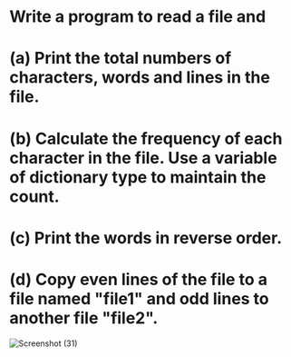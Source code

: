 # Write a program to read a file and
# (a) Print the total numbers of characters, words and lines in the file.
# (b) Calculate the frequency of each character in the file. Use a variable of dictionary type to maintain the count.
# (c) Print the words in reverse order.
# (d) Copy even lines of the file to a file named "file1" and odd lines to another file "file2".



![Screenshot (31)](https://github.com/user-attachments/assets/20ac8c21-406b-411c-ab35-029b28b2d653)

